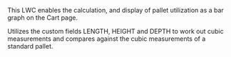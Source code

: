 This LWC enables the calculation, and display of pallet utilization as a bar graph on the Cart page.

Utilizes the custom fields LENGTH, HEIGHT and DEPTH to work out cubic measurements and compares against the cubic measurements of a standard pallet.
